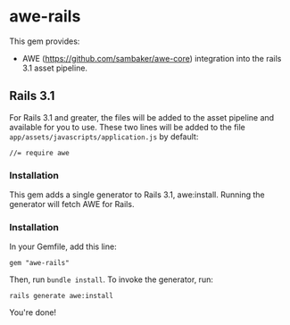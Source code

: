 awe-rails
=========

This gem provides:
* AWE (https://github.com/sambaker/awe-core) integration into the rails 3.1 asset pipeline.

## Rails 3.1

For Rails 3.1 and greater, the files will be added to the asset pipeline and available for you to use. These two lines will be added to the file `app/assets/javascripts/application.js` by default:

    //= require awe

### Installation

This gem adds a single generator to Rails 3.1, awe:install. Running the generator will fetch AWE for Rails.

### Installation

In your Gemfile, add this line:

    gem "awe-rails"

Then, run `bundle install`. To invoke the generator, run:

    rails generate awe:install
    
You're done!
